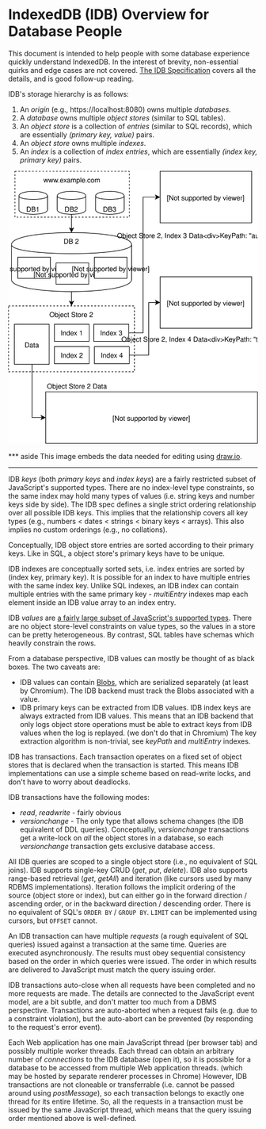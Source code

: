 # IndexedDB (IDB) Overview for Database People

This document is intended to help people with some database experience quickly
understand IndexedDB. In the interest of brevity, non-essential quirks and edge
cases are not covered. [The IDB Specification](https://w3c.github.io/IndexedDB/)
covers all the details, and is good follow-up reading.

IDB's storage hierarchy is as follows:

1. An *origin* (e.g., https://localhost:8080) owns multiple *databases*.
2. A *database* owns multiple *object stores* (similar to SQL tables).
3. An *object store* is a collection of *entries* (similar to SQL records),
   which are essentially *(primary key, value)* pairs.
4. An *object store* owns multiple *indexes*.
5. An *index* is a collection of *index entries*, which are essentially *(index
   key, primary key)* pairs.

![IndexedDB storage hierarchy overview](./idb_overview.svg)

*** aside
This image embeds the data needed for editing using [draw.io](https://github.com/jgraph/drawio).
***

IDB *keys* (both *primary keys* and *index keys*) are a fairly restricted subset
of JavaScript's supported types. There are no index-level type constraints, so
the same index may hold many types of values (i.e. string keys and number keys
side by side). The IDB spec defines a single strict ordering relationship over
all possible IDB keys. This implies that the relationship covers all key types
(e.g., numbers < dates < strings < binary keys < arrays). This also implies no
custom orderings (e.g., no collations).

Conceptually, IDB object store entries are sorted according to their primary
keys. Like in SQL, a object store's primary keys have to be unique.

IDB indexes are conceptually sorted sets, i.e. index entries are sorted by
(index key, primary key). It is possible for an index to have multiple entries
with the same index key. Unlike SQL indexes, an IDB index can contain multiple
entries with the same primary key - *multiEntry* indexes map each element inside
an IDB value array to an index entry.

IDB *values* are [a fairly large subset of JavaScript's supported
types](https://html.spec.whatwg.org/C/#serializable-objects).
There are no object store-level constraints on value types, so the values in a
store can be pretty heterogeneous. By contrast, SQL tables have schemas which
heavily constrain the rows.

From a database perspective, IDB values can mostly be thought of as black boxes.
The two caveats are:

* IDB values can contain
  [Blobs](https://developer.mozilla.org/en-US/docs/Web/API/Blob), which are
  serialized separately (at least by Chromium). The IDB backend must track the
  Blobs associated with a value.
* IDB primary keys can be extracted from IDB values. IDB index keys are always
  extracted from IDB values. This means that an IDB backend that only logs
  object store operations must be able to extract keys from IDB values when the
  log is replayed. (we don't do that in Chromium) The key extraction algorithm
  is non-trivial, see *keyPath* and *multiEntry* indexes.

IDB has transactions. Each transaction operates on a fixed set of object stores
that is declared when the transaction is started. This means IDB implementations
can use a simple scheme based on read-write locks, and don't have to worry about
deadlocks.

IDB transactions have the following modes:

* *read*, *readwrite* - fairly obvious
* *versionchange* - The only type that allows schema changes (the IDB
  equivalent of DDL queries). Conceptually, *versionchange* transactions get a
  write-lock on *all* the object stores in a database, so each *versionchange*
  transaction gets exclusive database access.

All IDB queries are scoped to a single object store (i.e., no equivalent of SQL
joins). IDB supports single-key CRUD (*get*, *put*, *delete*). IDB also supports
range-based retrieval (*get*, *getAll*) and iteration (like cursors used by many
RDBMS implementations). Iteration follows the implicit ordering of the source
(object store or index), but can either go in the forward direction / ascending
order, or in the backward direction / descending order. There is no equivalent
of SQL's `ORDER BY` / `GROUP BY`. `LIMIT` can be implemented using cursors, but
`OFFSET` cannot.

An IDB transaction can have multiple *requests* (a rough equivalent of SQL
queries) issued against a transaction at the same time. Queries are executed
asynchronously. The results must obey sequential consistency based on the order
in which queries were issued. The order in which results are delivered to
JavaScript must match the query issuing order.

IDB transactions auto-close when all requests have been completed and no more
requests are made. The details are connected to the JavaScript event model, are
a bit subtle, and don't matter too much from a DBMS perspective. Transactions
are auto-aborted when a request fails (e.g. due to a constraint violation), but
the auto-abort can be prevented (by responding to the request's error event).

Each Web application has one main JavaScript thread (per browser tab) and
possibly multiple worker threads. Each thread can obtain an arbitrary number of
*connections* to the IDB database (open it), so it is possible for a database to
be accessed from multiple Web application threads. (which may be hosted by
separate renderer processes in Chrome) However, IDB transactions are not
cloneable or transferrable (i.e. cannot be passed around using *postMessage*),
so each transaction belongs to exactly one thread for its entire lifetime. So,
all the requests in a transaction must be issued by the same JavaScript thread,
which means that the query issuing order mentioned above is well-defined.
